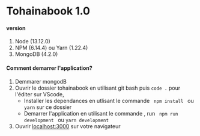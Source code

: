 # Tohainabook 1.0

#### version 
1. Node (13.12.0)
2. NPM (6.14.4) ou Yarn (1.22.4)
3. MongoDB (4.2.0)

####  Comment demarrer l'application?
1. Demmarer mongodB
2. Ouvrir le dossier tohainabook en utilisant git bash puis ``` code . ``` pour l'éditer sur VScode,
   - Installer les dependances en utlisant le commande ```  npm install  ``` ou ``` yarn ``` sur ce dossier
   - Demarrer l'application en utilisant le commande , run ```  npm run development  ``` ou ``` yarn development ```
3. Ouvrir [localhost:3000](http://localhost:3000/) sur votre navigateur
